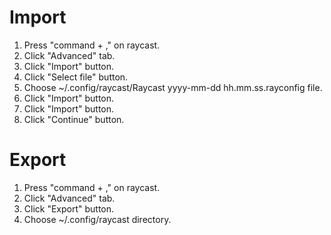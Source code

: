 # Import

1. Press "command + ," on raycast.
2. Click "Advanced" tab.
3. Click "Import" button.
4. Click "Select file" button.
5. Choose ~/.config/raycast/Raycast yyyy-mm-dd hh.mm.ss.rayconfig file.
6. Click "Import" button.
7. Click "Import" button.
8. Click "Continue" button.

# Export

1. Press "command + ," on raycast.
2. Click "Advanced" tab.
3. Click "Export" button.
4. Choose ~/.config/raycast directory.
